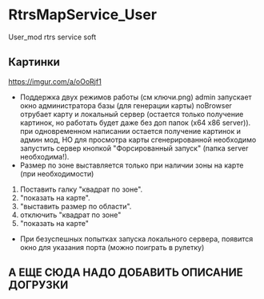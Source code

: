 # RtrsMapService_User
User_mod rtrs service soft

## Картинки
https://imgur.com/a/oOoRjf1

* Поддержка двух режимов работы (см ключи.png)
admin запускает окно администратора базы (для генерации карты)
noBrowser отрубает карту и локальный сервер (остается только получение картинок, но работать будет даже без доп папок (х64 х86 server)).
при одновременном написании остается получение картинок и админ мод, НО для просмотра карты сгенерированной
необходимо запустить сервер кнопкой "Форсированный запуск" (папка server необходима!).
* Размер по зоне выставляется только при наличии зоны на карте 
	(при необходимости)
 1. Поставить галку "квадрат по зоне". 
 2. "показать на карте". 
 3. "выставить размер по области".
 4. отключить "квадрат по зоне"
 5. "показать на карте"

* При безуспешных попытках запуска локального сервера, появится окно для указания порта (можно поиграть в рулетку)

## А ЕЩЕ СЮДА НАДО ДОБАВИТЬ ОПИСАНИЕ ДОГРУЗКИ
